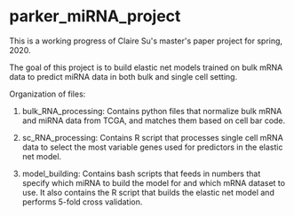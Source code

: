 # parker_miRNA_project

This is a working progress of Claire Su's master's paper project for spring, 2020.

The goal of this project is to build elastic net models trained on bulk mRNA data to predict miRNA data in both bulk and single cell setting.

Organization of files:

1. bulk_RNA_processing: Contains python files that normalize bulk mRNA and miRNA data from TCGA, and matches them based on cell bar code.

2. sc_RNA_processing: Contains R script that processes single cell mRNA data to select the most variable genes used for predictors in the elastic net model.

3. model_building: Contains bash scripts that feeds in numbers that specify which miRNA to build the model for and which mRNA dataset to use. It also contains the R script that builds the elastic net model and performs 5-fold cross validation.